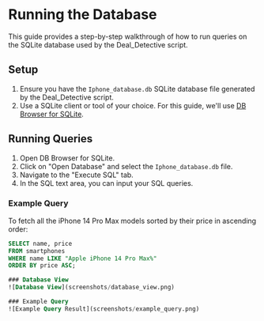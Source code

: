 # Running the Database

This guide provides a step-by-step walkthrough of how to run queries on the SQLite database used by the Deal_Detective script.

## Setup

1. Ensure you have the `Iphone_database.db` SQLite database file generated by the Deal_Detective script.
2. Use a SQLite client or tool of your choice. For this guide, we'll use [DB Browser for SQLite](https://sqlitebrowser.org/).

## Running Queries

1. Open DB Browser for SQLite.
2. Click on "Open Database" and select the `Iphone_database.db` file.
3. Navigate to the "Execute SQL" tab.
4. In the SQL text area, you can input your SQL queries.

### Example Query

To fetch all the iPhone 14 Pro Max models sorted by their price in ascending order:

```sql
SELECT name, price 
FROM smartphones
WHERE name LIKE "Apple iPhone 14 Pro Max%"
ORDER BY price ASC;

### Database View
![Database View](screenshots/database_view.png)

### Example Query
![Example Query Result](screenshots/example_query.png)
